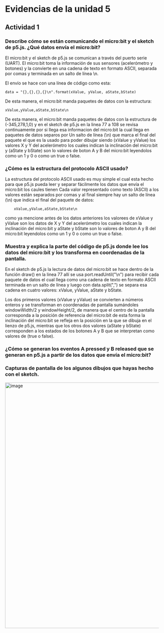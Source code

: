 
# Evidencias de la unidad 5

## Actividad 1

### Describe cómo se están comunicando el micro:bit y el sketch de p5.js. ¿Qué datos envía el micro:bit?

El micro:bit y el sketch de p5.js se comunican a través del puerto serie (UART). El micro:bit toma la información de sus sensores (acelerómetro y botones) y la convierte en una cadena de texto en formato ASCII, separada por comas y terminada en un salto de línea \n.

El envío se hace con una línea de código como esta:

    data = "{},{},{},{}\n".format(xValue, yValue, aState,bState)

De esta manera, el micro:bit manda paquetes de datos con la estructura:

    xValue,yValue,aState,bState\n
    
De esta manera, el micro:bit manda paquetes de datos con la estructura de (-345,278,1,0) y en el sketch de p5.js en la linea 77 a 108 se revisa continuamente por si llega esa informacion del micro:bit la cual llega en paquetes de datos separos por Un salto de línea (\n) que marca el final del paquete el que es la usado para poder dibujar siendo (xValue y yValue) los valores X y Y del acelerómetro los cuales indican la inclinación del micro:bit y (aState y bState) son lo valores de boton A y B del micro:bit leyendolos como un 1 y 0 o como un true o false.

### ¿Cómo es la estructura del protocolo ASCII usado?

La estructura del protocolo ASCII usado es muy simple el cual esta hecho para que p5.js pueda leer y separar fácilmente los datos que envía el micro:bit los caules tienen Cada valor representado como texto (ASCII) a los valores están separados por comas y al final siempre hay un salto de línea (\n) que indica el final del paquete de datos:

        xValue,yValue,aState,bState\n
        
como ya mencione antes de los datos anteriores los valorees de xValue y yValue son los datos de X y Y del acelerómetro los cuales indican la inclinación del micro:bit y aState y bState son lo valores de boton A y B del micro:bit leyendolos como un 1 y 0 o como un true o false.

### Muestra y explica la parte del código de p5.js donde lee los datos del micro:bit y los transforma en coordenadas de la pantalla.

En el sketch de p5.js la lectura de datos del micro:bit se hace dentro de la función draw() en la linea 77 allí se usa port.readUntil("\n") para recibir cada paquete de datos el cual llega como una cadena de texto en formato ASCII terminada en un salto de línea y luego con data.split(",") se separa esa cadena en cuatro valores: xValue, yValue, aState y bState.

Los dos primeros valores (xValue y yValue) se convierten a números enteros y se transforman en coordenadas de pantalla sumándoles windowWidth/2 y windowHeight/2, de manera que el centro de la pantalla corresponda a la posición de referencia del micro:bit de esta forma la inclinación del micro:bit se refleja en la posición en la que se dibuja en el lienzo de p5.js, mientras que los otros dos valores (aState y bState) corresponden a los estados de los botones A y B que se interpretan como valores de (true o false).

### ¿Cómo se generan los eventos A pressed y B released que se generan en p5.js a partir de los datos que envía el micro:bit?

### Capturas de pantalla de los algunos dibujos que hayas hecho con el sketch.

<img width="855" height="801" alt="image" src="https://github.com/user-attachments/assets/3390b684-877e-4b20-bd26-3a59b5525123" />



